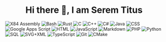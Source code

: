 <h1 align="center">Hi there 👋, I am Serem Titus</h1>
<p>
    <a><img alt="X84 Assembly" src="https://custom-icon-badges.demolab.com/badge/Assembly-525252.svg?logo=asm-hex&logoColor=white"></a>
    <a><img alt="Bash" src="https://img.shields.io/badge/Bash-121011.svg?logo=gnu-bash&logoColor=white"></a>    
    <a><img alt="Rust" src="https://img.shields.io/badge/Rust-008ACC.svg?logo=rust&logoColor=white"></a>
    <a><img alt="C" src="https://custom-icon-badges.demolab.com/badge/C-03599C.svg?logo=c-in-hexagon&logoColor=white"></a>
    <a><img alt="C++" src="https://custom-icon-badges.demolab.com/badge/C++-9C033A.svg?logo=cpp2&logoColor=white"></a>
    <a><img alt="C#" src="https://custom-icon-badges.demolab.com/badge/C%23-68217A.svg?logo=cs2&logoColor=white"></a>
    <a><img alt="Java" src="https://custom-icon-badges.demolab.com/badge/java-69211A.svg?logo=cs2&logoColor=white"></a>
    <a><img alt="CSS" src="https://img.shields.io/badge/CSS-1572B6.svg?logo=css3&logoColor=white"></a>
    <a><img alt="Google Apps Script" src="https://custom-icon-badges.demolab.com/badge/Google%20Apps%20Script-02569B.svg?logo=color-swatch&logoColor=white"></a>
    <a><img alt="HTML" src="https://img.shields.io/badge/HTML-E34F26.svg?logo=html5&logoColor=white"></a>
    <a><img alt="JavaScript" src="https://img.shields.io/badge/JavaScript-F7DF1E.svg?logo=javascript&logoColor=black"></a>
    <a><img alt="Markdown" src="https://img.shields.io/badge/Markdown-000000.svg?logo=markdown&logoColor=white"></a>
    <a><img alt="PHP" src="https://img.shields.io/badge/PHP-777BB4.svg?logo=php&logoColor=white"></a>
    <a><img alt="Python" src="https://img.shields.io/badge/Python-14354C.svg?logo=python&logoColor=white"></a>
    <a><img alt="SQL" src="https://custom-icon-badges.demolab.com/badge/SQL-025E8C.svg?logo=database&logoColor=white"></a>
    <a><img alt="SVG+XML" src="https://img.shields.io/badge/SVG%2BXML-e0982c.svg?logo=svg&logoColor=white"></a>
    <a><img alt="TypeScript" src="https://img.shields.io/badge/TypeScript-007ACC.svg?logo=typescript&logoColor=white"></a>
    <a><img alt="Git" src="https://img.shields.io/badge/Git-017ACC.svg?logo=git&logoColor=white"></a>
    <a><img alt="CMake" src="https://img.shields.io/badge/CMake-507ACC.svg?logo=Cmake&logoColor=white"></a>
</p>

